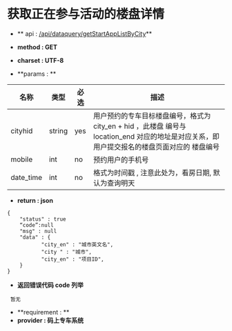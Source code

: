
# 获取正在参与活动的楼盘详情

* ** api : [/api/dataquery/getStartAppListByCity](/api/dataquery/getStartAppListByCity)** 

* **method : GET**

* **charset : UTF-8**

* **params : **

| 名称|类型| 必选 | 描述|
| -- | -- | -- | -- |
| cityhid  | string | yes | 用户预约的专车目标楼盘编号，格式为 city_en + hid ，此楼盘 编号与 location_end 对应的地址是对应关系，即用户提交报名的楼盘页面对应的 楼盘编号 |
|mobile|int|no|预约用户的手机号 |
|date_time|int|no|格式为时间戳 , 注意此处为，看房日期, 默认为查询明天|


* **return : json**

```
{
    "status" : true
    “code”:null
    "msg" : null  
    "data" : {
           "city_en" : "城市英文名",
           "city " : "城市",
           "city_en" : "项目ID",
    }
}
```
* **返回错误代码 code 列举**

```
 暂无

```


* **requirement : **
* **provider : 码上专车系统**
